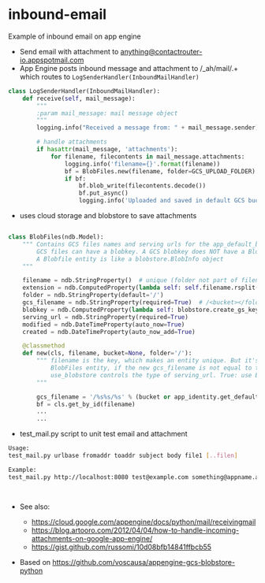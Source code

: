 inbound-email
=============

Example of inbound email on app engine

* Send email with attachment to anything@contactrouter-io.appspotmail.com
* App Engine posts inbound message and attachment to /_ah/mail/.+ which routes to ```LogSenderHandler(InboundMailHandler)```

```python
class LogSenderHandler(InboundMailHandler):
    def receive(self, mail_message):
        """
        :param mail_message: mail message object
        """
        logging.info("Received a message from: " + mail_message.sender)

        # handle attachments
        if hasattr(mail_message, 'attachments'):
            for filename, filecontents in mail_message.attachments:
                logging.info('filename={}'.format(filename))
                bf = BlobFiles.new(filename, folder=GCS_UPLOAD_FOLDER)
                if bf:
                    bf.blob_write(filecontents.decode())
                    bf.put_async()
                    logging.info('Uploaded and saved in default GCS bucket: ' + bf.gcs_filename)

```
* uses cloud storage and blobstore to save attachments

```python

class BlobFiles(ndb.Model):
    """ Contains GCS files names and serving urls for the app_default_bucket
        GCS files can have a blobkey. A GCS blobkey does NOT have a BlobInfo object.
        A Blobfile entity is like a blobstore.BlobInfo object
    """

    filename = ndb.StringProperty()  # unique (folder not part of filename, key and id)
    extension = ndb.ComputedProperty(lambda self: self.filename.rsplit('.', 1)[1].lower())
    folder = ndb.StringProperty(default='/')
    gcs_filename = ndb.StringProperty(required=True)  # /<bucket></folder[>/self.filename
    blobkey = ndb.ComputedProperty(lambda self: blobstore.create_gs_key('/gs' + self.gcs_filename))
    serving_url = ndb.StringProperty(required=True)
    modified = ndb.DateTimeProperty(auto_now=True)
    created = ndb.DateTimeProperty(auto_now_add=True)

    @classmethod
    def new(cls, filename, bucket=None, folder='/'):
        """ filename is the key, which makes an entity unique. But it's not allowed to overwrite a
            BlobFiles entity, if the new gcs_filename is not equal to the existing gcs path
            use_blobstore controls the type of serving_url. True: use Blobkey; False: use gcs_filename
        """

        gcs_filename = '/%s%s/%s' % (bucket or app_identity.get_default_gcs_bucket_name(), folder, filename)
        bf = cls.get_by_id(filename)
        ...
        ...
```
 
* test_mail.py script to unit test email and attachment

```sh
Usage: 
test_mail.py urlbase fromaddr toaddr subject body file1 [..filen]

Example:
test_mail.py http://localhost:8080 test@example.com something@appname.appspotmail.com "Sample Subject" "Sample Body" file1.csv file2.csv

        
```

* See also:
    * https://cloud.google.com/appengine/docs/python/mail/receivingmail
    * https://blog.artooro.com/2012/04/04/how-to-handle-incoming-attachments-on-google-app-engine/
    * https://gist.github.com/russomi/10d08bfb14841ffbcb55

* Based on https://github.com/voscausa/appengine-gcs-blobstore-python

